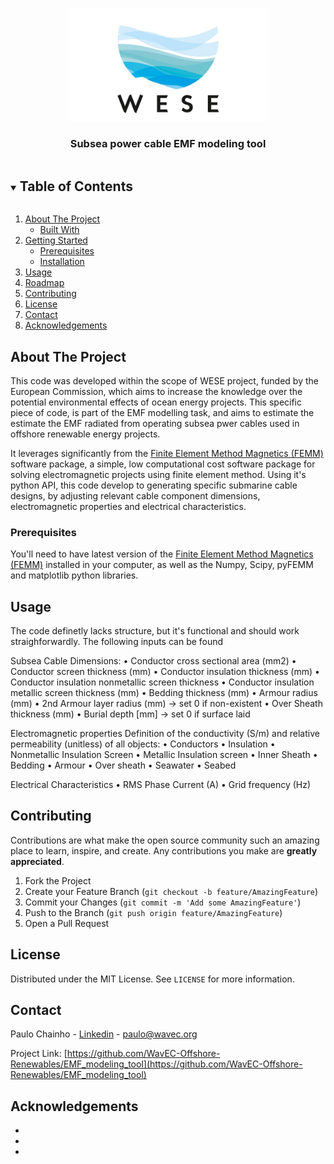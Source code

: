 <!--
*** To avoid retyping too much info. Do a search and replace for the following:
*** github_username, repo_name, twitter_handle, email, project_title, project_description
-->


<!-- PROJECT LOGO -->
<br />
<p align="center">
  <a href="https://github.com/WavEC-Offshore-Renewables/EMF_modeling_tool">
    <img src="images/wese-news.jpg" alt="Logo" width="320" height="180">
  </a>

  <h3 align="center">Subsea power cable EMF modeling tool</h3>





<!-- TABLE OF CONTENTS -->
<details open="open">
  <summary><h2 style="display: inline-block">Table of Contents</h2></summary>
  <ol>
    <li>
      <a href="#about-the-project">About The Project</a>
      <ul>
        <li><a href="#built-with">Built With</a></li>
      </ul>
    </li>
    <li>
      <a href="#getting-started">Getting Started</a>
      <ul>
        <li><a href="#prerequisites">Prerequisites</a></li>
        <li><a href="#installation">Installation</a></li>
      </ul>
    </li>
    <li><a href="#usage">Usage</a></li>
    <li><a href="#roadmap">Roadmap</a></li>
    <li><a href="#contributing">Contributing</a></li>
    <li><a href="#license">License</a></li>
    <li><a href="#contact">Contact</a></li>
    <li><a href="#acknowledgements">Acknowledgements</a></li>
  </ol>
</details>


<!-- ABOUT THE PROJECT -->
## About The Project
This code was developed within the scope of WESE project, funded by the European Commission, which aims to increase the knowledge over the potential environmental effects of ocean energy projects. This specific piece of code, is part of the EMF modelling task, and aims to estimate the estimate the EMF radiated from operating subsea pwer cables used in offshore renewable energy projects.

It leverages significantly from the [Finite Element Method Magnetics (FEMM)](https://www.femm.info/) software package, a simple, low computational cost software package for solving electromagnetic projects using finite element method. Using it's python API, this code develop to generating specific submarine cable designs, by adjusting relevant cable component dimensions, electromagnetic properties and electrical characteristics. 


<!-- GETTING STARTED -->

### Prerequisites

You'll need to have latest version of the [Finite Element Method Magnetics (FEMM)](https://www.femm.info/) installed in your computer, as well as the Numpy, Scipy, pyFEMM and matplotlib python libraries.


<!-- USAGE EXAMPLES -->
## Usage

The code definetly lacks structure, but it's functional and should work straighforwardly. The following inputs can be found

Subsea Cable Dimensions: 
•	Conductor cross sectional area (mm2)
•	Conductor screen thickness (mm)
•	Conductor insulation thickness (mm)
•	Conductor insulation nonmetallic screen thickness 
•	Conductor insulation metallic screen thickness (mm)
•	Bedding thickness (mm)
•	Armour radius (mm)
•	2nd Armour layer radius (mm) -> set 0 if non-existent
•	Over Sheath thickness (mm)
•	Burial depth [mm] -> set 0 if surface laid

Electromagnetic properties	Definition of the conductivity (S/m) and relative permeability (unitless) of all objects:
•	Conductors
•	Insulation
•	Nonmetallic Insulation Screen
•	Metallic Insulation screen
•	Inner Sheath	•	Bedding
•	Armour
•	Over sheath
•	Seawater
•	Seabed

Electrical Characteristics	•	RMS Phase Current (A)
•	Grid frequency (Hz)



<!-- CONTRIBUTING -->
## Contributing

Contributions are what make the open source community such an amazing place to learn, inspire, and create. Any contributions you make are **greatly appreciated**.

1. Fork the Project
2. Create your Feature Branch (`git checkout -b feature/AmazingFeature`)
3. Commit your Changes (`git commit -m 'Add some AmazingFeature'`)
4. Push to the Branch (`git push origin feature/AmazingFeature`)
5. Open a Pull Request



<!-- LICENSE -->
## License

Distributed under the MIT License. See `LICENSE` for more information.



<!-- CONTACT -->
## Contact

Paulo Chainho - [Linkedin](www.linkedin.com/in/paulo-chainho) - paulo@wavec.org

Project Link: [https://github.com/WavEC-Offshore-Renewables/EMF_modeling_tool](https://github.com/WavEC-Offshore-Renewables/EMF_modeling_tool)



<!-- ACKNOWLEDGEMENTS -->
## Acknowledgements

* []()
* []()
* []()

